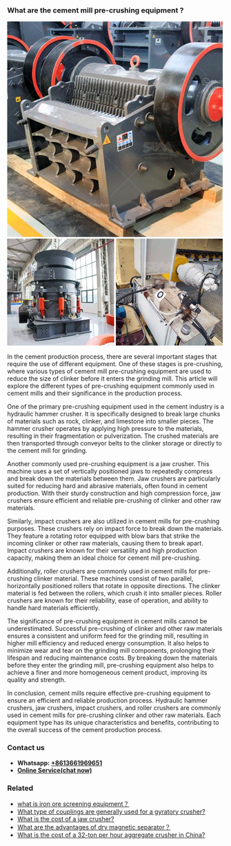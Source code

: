 <h3>What are the cement mill pre-crushing equipment ?</h3><img src='1701743052.jpg' alt=''><p>In the cement production process, there are several important stages that require the use of different equipment. One of these stages is pre-crushing, where various types of cement mill pre-crushing equipment are used to reduce the size of clinker before it enters the grinding mill. This article will explore the different types of pre-crushing equipment commonly used in cement mills and their significance in the production process.</p><p>One of the primary pre-crushing equipment used in the cement industry is a hydraulic hammer crusher. It is specifically designed to break large chunks of materials such as rock, clinker, and limestone into smaller pieces. The hammer crusher operates by applying high pressure to the materials, resulting in their fragmentation or pulverization. The crushed materials are then transported through conveyor belts to the clinker storage or directly to the cement mill for grinding.</p><p>Another commonly used pre-crushing equipment is a jaw crusher. This machine uses a set of vertically positioned jaws to repeatedly compress and break down the materials between them. Jaw crushers are particularly suited for reducing hard and abrasive materials, often found in cement production. With their sturdy construction and high compression force, jaw crushers ensure efficient and reliable pre-crushing of clinker and other raw materials.</p><p>Similarly, impact crushers are also utilized in cement mills for pre-crushing purposes. These crushers rely on impact force to break down the materials. They feature a rotating rotor equipped with blow bars that strike the incoming clinker or other raw materials, causing them to break apart. Impact crushers are known for their versatility and high production capacity, making them an ideal choice for cement mill pre-crushing.</p><p>Additionally, roller crushers are commonly used in cement mills for pre-crushing clinker material. These machines consist of two parallel, horizontally positioned rollers that rotate in opposite directions. The clinker material is fed between the rollers, which crush it into smaller pieces. Roller crushers are known for their reliability, ease of operation, and ability to handle hard materials efficiently.</p><p>The significance of pre-crushing equipment in cement mills cannot be underestimated. Successful pre-crushing of clinker and other raw materials ensures a consistent and uniform feed for the grinding mill, resulting in higher mill efficiency and reduced energy consumption. It also helps to minimize wear and tear on the grinding mill components, prolonging their lifespan and reducing maintenance costs. By breaking down the materials before they enter the grinding mill, pre-crushing equipment also helps to achieve a finer and more homogeneous cement product, improving its quality and strength.</p><p>In conclusion, cement mills require effective pre-crushing equipment to ensure an efficient and reliable production process. Hydraulic hammer crushers, jaw crushers, impact crushers, and roller crushers are commonly used in cement mills for pre-crushing clinker and other raw materials. Each equipment type has its unique characteristics and benefits, contributing to the overall success of the cement production process.</p><h3>Contact us</h3><ul><li><strong>Whatsapp:&nbsp;<a href="https://wa.me/8613661969651">+8613661969651</a></strong></li><li><a href="https://swt.shibang-china.com/?git&amp;zhl&amp;What are the cement mill precrushing equipment "><strong>Online Service(chat now)</strong></a></li></ul><h3>Related</h3><ul><li><a href='what is iron ore screening equipment？.md'>what is iron ore screening equipment？</a></li><li><a href='What type of couplings are generally used for a gyratory crusher.md'>What type of couplings are generally used for a gyratory crusher?</a></li><li><a href='What is the cost of a jaw crusher.md'>What is the cost of a jaw crusher?</a></li><li><a href='What are the advantages of dry magnetic separator？.md'>What are the advantages of dry magnetic separator？</a></li><li><a href='What is the cost of a 32ton per hour aggregate crusher in China.md'>What is the cost of a 32-ton per hour aggregate crusher in China?</a></li></ul>
